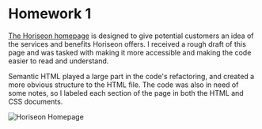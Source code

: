 # Homework 1

[The Horiseon homepage](https://christinakerr.github.io/Homework1/) is designed to give potential customers an idea of the services and benefits Horiseon offers. I received a rough draft of this page and was tasked with making it more accessible and making the code easier to read and understand.

Semantic HTML played a large part in the code's refactoring, and created a more obvious structure to the HTML file. The code was also in need of some notes, so I labeled each section of the page in both the HTML and CSS documents.

![Horiseon Homepage](horiseonSiteCapture.png)